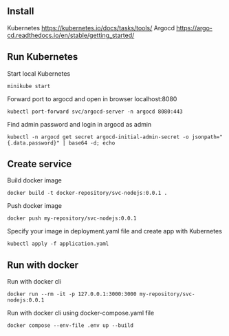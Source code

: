 ## Install


Kubernetes
https://kubernetes.io/docs/tasks/tools/
Argocd
https://argo-cd.readthedocs.io/en/stable/getting_started/


## Run Kubernetes


Start local Kubernetes
```
minikube start
```


Forward port to argocd and open in browser localhost:8080
```
kubectl port-forward svc/argocd-server -n argocd 8080:443
```


Find admin password and login in argocd as admin
```
kubectl -n argocd get secret argocd-initial-admin-secret -o jsonpath="{.data.password}" | base64 -d; echo
```


## Create service


Build docker image
```
docker build -t docker-repository/svc-nodejs:0.0.1 .
```


Push docker image
```
docker push my-repository/svc-nodejs:0.0.1
```


Specify your image in deployment.yaml file and create app with Kubernetes
```
kubectl apply -f application.yaml 
```


## Run with docker


Run with docker cli
```
docker run --rm -it -p 127.0.0.1:3000:3000 my-repository/svc-nodejs:0.0.1
```


Run with docker cli using docker-compose.yaml file
```
docker compose --env-file .env up --build
```
